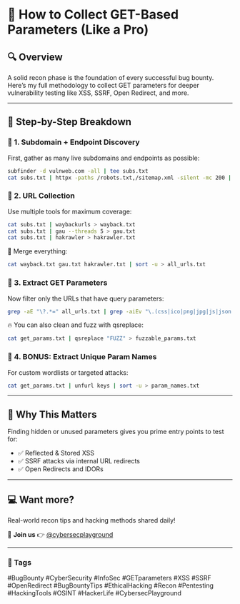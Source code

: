 
# 🧩 How to Collect GET-Based Parameters (Like a Pro)

## 🔍 Overview
A solid recon phase is the foundation of every successful bug bounty. Here’s my full methodology to collect GET parameters for deeper vulnerability testing like XSS, SSRF, Open Redirect, and more.

---

## 📌 Step-by-Step Breakdown

### 🔸 1. Subdomain + Endpoint Discovery
First, gather as many live subdomains and endpoints as possible:

```bash
subfinder -d vulnweb.com -all | tee subs.txt
cat subs.txt | httpx -paths /robots.txt,/sitemap.xml -silent -mc 200 | tee live_hosts.txt
```

### 🔸 2. URL Collection
Use multiple tools for maximum coverage:

```bash
cat subs.txt | waybackurls > wayback.txt
cat subs.txt | gau --threads 5 > gau.txt
cat subs.txt | hakrawler > hakrawler.txt
```

🧪 Merge everything:

```bash
cat wayback.txt gau.txt hakrawler.txt | sort -u > all_urls.txt
```

### 🔸 3. Extract GET Parameters
Now filter only the URLs that have query parameters:

```bash
grep -aE "\?.*=" all_urls.txt | grep -aiEv "\.(css|ico|png|jpg|js|json|svg|pdf|xml|webp)" | anew > get_params.txt
```

🔥 You can also clean and fuzz with qsreplace:

```bash
cat get_params.txt | qsreplace "FUZZ" > fuzzable_params.txt
```

### 🔸 4. BONUS: Extract Unique Param Names
For custom wordlists or targeted attacks:

```bash
cat get_params.txt | unfurl keys | sort -u > param_names.txt
```

---

## 🎯 Why This Matters
Finding hidden or unused parameters gives you prime entry points to test for:

- ✅ Reflected & Stored XSS
- ✅ SSRF attacks via internal URL redirects
- ✅ Open Redirects and IDORs

---

## 💻 Want more?
Real-world recon tips and hacking methods shared daily!

📢 **Join us** 👉 [@cybersecplayground](https://t.me/cybersecplayground)

---

### 📌 Tags
#BugBounty #CyberSecurity #InfoSec #GETparameters #XSS #SSRF #OpenRedirect #BugBountyTips #EthicalHacking #Recon #Pentesting #HackingTools #OSINT #HackerLife #CybersecPlayground
